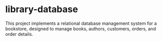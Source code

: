 # library-database
This project implements a relational database management system for a bookstore, designed to manage books, authors, customers, orders, and order details.
